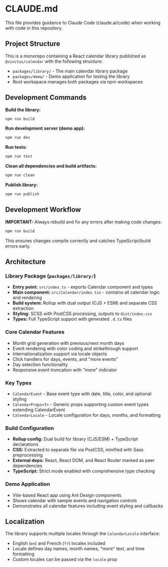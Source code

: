 # CLAUDE.md

This file provides guidance to Claude Code (claude.ai/code) when working with code in this repository.

## Project Structure

This is a monorepo containing a React calendar library published as `@vinctus/calendar` with the following structure:

- `packages/library/` - The main calendar library package
- `packages/demo/` - Demo application for testing the library
- Root workspace manages both packages via npm workspaces

## Development Commands

**Build the library:**
```bash
npm run build
```

**Run development server (demo app):**
```bash
npm run dev
```

**Run tests:**
```bash
npm run test
```

**Clean all dependencies and build artifacts:**
```bash
npm run clean
```

**Publish library:**
```bash
npm run publish
```

## Development Workflow

**IMPORTANT:** Always rebuild and fix any errors after making code changes:
```bash
npm run build
```
This ensures changes compile correctly and catches TypeScript/build errors early.

## Architecture

### Library Package (`packages/library/`)

- **Entry point:** `src/index.ts` - exports Calendar component and types
- **Main component:** `src/Calendar/index.tsx` - contains all calendar logic and rendering
- **Build system:** Rollup with dual output (CJS + ESM) and separate CSS extraction
- **Styling:** SCSS with PostCSS processing, outputs to `dist/index.css`
- **Types:** Full TypeScript support with generated `.d.ts` files

### Core Calendar Features

- Month grid generation with previous/next month days
- Event rendering with color coding and strikethrough support
- Internationalization support via locale objects
- Click handlers for days, events, and "more events"
- Day selection functionality
- Responsive event truncation with "more" indicator

### Key Types

- `CalendarEvent` - Base event type with date, title, color, and optional styling
- `CalendarProps<T>` - Generic props supporting custom event types extending CalendarEvent
- `CalendarLocale` - Locale configuration for days, months, and formatting

### Build Configuration

- **Rollup config:** Dual build for library (CJS/ESM) + TypeScript declarations
- **CSS:** Extracted to separate file via PostCSS, minified with Sass preprocessing
- **External deps:** React, React DOM, and React Router marked as peer dependencies
- **TypeScript:** Strict mode enabled with comprehensive type checking

### Demo Application

- Vite-based React app using Ant Design components
- Shows calendar with sample events and navigation controls
- Demonstrates all calendar features including event styling and callbacks

## Localization

The library supports multiple locales through the `CalendarLocale` interface:
- English (`en`) and French (`fr`) locales included
- Locale defines day names, month names, "more" text, and time formatting
- Custom locales can be passed via the `locale` prop